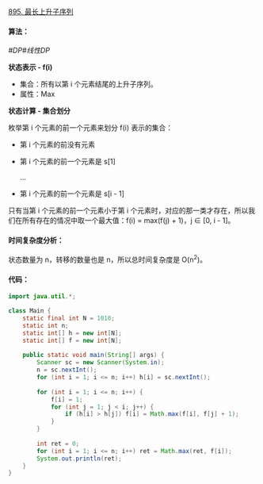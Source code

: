 [895. 最长上升子序列](https://www.acwing.com/problem/content/897/)

#### 算法：

*#DP#线性DP*

**状态表示 - f(i)**

- 集合：所有以第 i 个元素结尾的上升子序列。
- 属性：Max

**状态计算 - 集合划分**

枚举第 i 个元素的前一个元素来划分 f(i) 表示的集合：

- 第 i 个元素的前没有元素

- 第 i 个元素的前一个元素是 s[1]

  ...

- 第 i 个元素的前一个元素是 s[i - 1]

只有当第 i 个元素的前一个元素小于第 i 个元素时，对应的那一类才存在，所以我们在所有存在的情况中取一个最大值：f(i) = max(f(j) + 1)，j ∈ [0, i - 1]。

#### 时间复杂度分析：

状态数量为 n，转移的数量也是 n，所以总时间复杂度是 O(n<sup>2</sup>)。

#### 代码：

```java
import java.util.*;

class Main {
    static final int N = 1010;
    static int n;
    static int[] h = new int[N];
    static int[] f = new int[N];
    
    public static void main(String[] args) {
        Scanner sc = new Scanner(System.in);
        n = sc.nextInt();
        for (int i = 1; i <= n; i++) h[i] = sc.nextInt();
        
        for (int i = 1; i <= n; i++) {
            f[i] = 1;
            for (int j = 1; j < i; j++) {
                if (h[i] > h[j]) f[i] = Math.max(f[i], f[j] + 1);
            }
        }
        
        int ret = 0;
        for (int i = 1; i <= n; i++) ret = Math.max(ret, f[i]);
        System.out.println(ret);
    }
}
```

